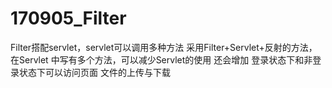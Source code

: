 # 170905_Filter
Filter搭配servlet，servlet可以调用多种方法
采用Filter+Servlet+反射的方法，在Servlet 中写有多个方法，可以减少Servlet的使用 
还会增加 登录状态下和非登录状态下可以访问页面
文件的上传与下载
